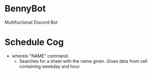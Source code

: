# BennyBot
Multifuctional Discord Bot

# Schedule Cog 
- whereis "NAME" command. 
    - Searches for a sheet with the name given. Gives data from cell containing weekday and hour
